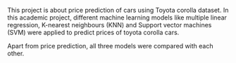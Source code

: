 This project is about price prediction of cars using Toyota corolla dataset.
In this academic project, different machine learning models like multiple linear regression, K-nearest neighbours (KNN) and Support vector machines (SVM) were applied to predict prices of toyota corolla cars.

Apart from price prediction, all three models were compared with each other.
